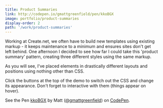 ```yaml
---
title: Product Summaries
link: http://codepen.io/gmattgreenfield/pen/kkoBGX
image: portfolio/product-summaries
display-order: 2
path: '/work/product-summaries'
---
```


Working at Create.net, we often have to build new templates using existing markup - it keeps maintenance to a minimum and ensures sites don't get left behind. One afternoon I decided to see how far I could take this 'product summary' pattern, creating three different styles using the same markup.

As you will see, I've placed elements in drastically different layouts and positions using nothing other than CSS.

Click the buttons at the top of the demo to switch out the CSS and change its appearance. Don't forget to interactive with them (things appear on hover).

<p data-height="504" data-theme-id="light" data-slug-hash="kkoBGX" data-default-tab="css,result" data-user="gmattgreenfield" data-embed-version="2" class="codepen">See the Pen <a href="http://codepen.io/gmattgreenfield/pen/kkoBGX/">kkoBGX</a> by Matt (<a href="http://codepen.io/gmattgreenfield">@gmattgreenfield</a>) on <a href="http://codepen.io">CodePen</a>.</p>
<script async src="//assets.codepen.io/assets/embed/ei.js"></script>

